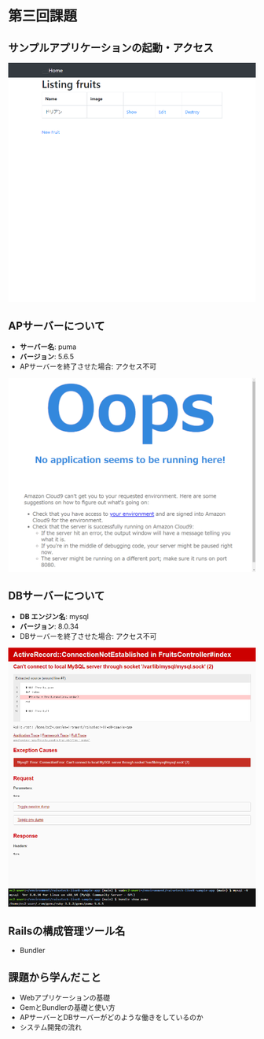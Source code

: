 # 第三回課題

## サンプルアプリケーションの起動・アクセス

![アプリケーション起動時ブラウザ画面](./img/Sortable-Table-Sandbox.png)

## APサーバーについて
- **サーバー名**: puma
- **バージョン**: 5.6.5
- APサーバーを終了させた場合: アクセス不可

![APサーバーを終了させた場合ブラウザ画面](./img/No-application-seems-to-be-running-here-.png)

## DBサーバーについて
- **DB エンジン名**: mysql
- **バージョン**: 8.0.34
- DBサーバーを終了させた場合: アクセス不可

![DBサーバーを終了させた場合ブラウザ画面](./img/Action-Controller-Exception-caught.png)
![バージョン確認画面](./img/RaiseTech-AWS-Cloud9.png)

## Railsの構成管理ツール名
- Bundler

## 課題から学んだこと
- Webアプリケーションの基礎
- GemとBundlerの基礎と使い方
- APサーバーとDBサーバーがどのような働きをしているのか
- システム開発の流れ
